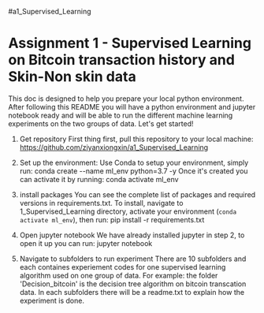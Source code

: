 #a1_Supervised_Learning
# Assignment 1 - Supervised Learning on Bitcoin transaction history and Skin-Non skin data

This doc is designed to help you prepare your local python environment. After following this README you will have a python environment and jupyter notebook ready and will be able to run the different machine learning experiments on the two groups of data. Let's get started! 

1. Get repository
First thing first, pull this repository to your local machine:
https://github.com/ziyanxiongxin/a1_Supervised_Learning

2. Set up the environment:
Use Conda to setup your environment, simply run: conda create --name ml_env python=3.7 -y
Once it's created you can activate it by running: conda activate ml_env
3. install packages
You can see the complete list of packages and required versions in requirements.txt.
To install, navigate to 1_Supervised_Learning directory, activate your environment (`conda activate ml_env`), then run:
pip install -r requirements.txt

4. Open jupyter notebook
We have already installed jupyter in step 2, to open it up you can run:
jupyter notebook

5. Navigate to subfolders to run experiment
There are 10 subfolders and each containes experiement codes for one supervised learning algorithm used on one group of data.
For example: the folder 'Decision_bitcoin' is the decision tree algorithm on bitcoin transcation data. In each subfolders there will be a readme.txt to explain how the experiment is done.
 



